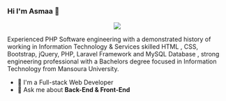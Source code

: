 ### Hi I'm Asmaa 👋

<p align="center">   
    <a href="https://www.linkedin.com/in/asmaa-dawoud-2b029a191/"><img src="https://img.shields.io/badge/Linkedin-%230177B5?style=flat&logo=linkedin&logoColor=white"/></a>

Experienced PHP Software engineering with a demonstrated history of working in Information Technology & Services skilled HTML , CSS, Bootstrap, jQuery, PHP, Laravel Framework and MySQL Database , strong engineering professional with a Bachelors degree focused in Information Technology from Mansoura University.


- 🔭 I'm a Full-stack Web Developer
- 💬 Ask me about **Back-End & Front-End**
